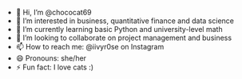 - 👋 Hi, I’m @chococat69
- 👀 I’m interested in business, quantitative finance and data science
- 🌱 I’m currently learning basic Python and university-level math
- 💞️ I’m looking to collaborate on project management and business
- 📫 How to reach me: @iivyr0se on Instagram
- 😄 Pronouns: she/her
- ⚡ Fun fact: I love cats :)

<!---
chococat69/chococat69 is a ✨ special ✨ repository because its `README.md` (this file) appears on your GitHub profile.
You can click the Preview link to take a look at your changes.
--->

